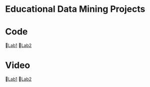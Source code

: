 # Educational Data Mining Projects

# Code

📌[Lab1](https://github.com/KoJenKang/Educational-Data-Mining-Projects/blob/code-files/lab1.py)
📌[Lab2]()



# Video
📌[Lab1](https://youtu.be/ChEn9uA-2tI)
📌[Lab2](https://youtu.be/sGtzfZ6SkR4)
